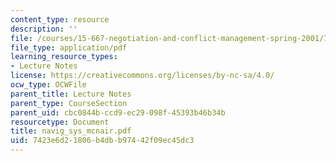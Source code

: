 ```yaml
---
content_type: resource
description: ''
file: /courses/15-667-negotiation-and-conflict-management-spring-2001/7423e6d21806b4dbb97442f09ec45dc3_navig_sys_mcnair.pdf
file_type: application/pdf
learning_resource_types:
- Lecture Notes
license: https://creativecommons.org/licenses/by-nc-sa/4.0/
ocw_type: OCWFile
parent_title: Lecture Notes
parent_type: CourseSection
parent_uid: cbc0844b-ccd9-ec29-098f-45393b46b34b
resourcetype: Document
title: navig_sys_mcnair.pdf
uid: 7423e6d2-1806-b4db-b974-42f09ec45dc3
---
```

